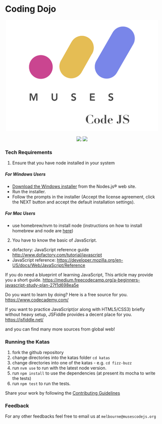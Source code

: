 # Coding Dojo

<p align="center">
  <img src="./musescodejs-logo.png" width="500">
</p>

<p align="center">
  <a href="http://muses-code-js.slack.com/messages/melbourne-dojos/"><img src="https://img.shields.io/badge/slack.com-muses--code--js-green.svg"></a>
  <a href="https://www.meetup.com/MusesCodeJS-Melbourne/"><img src="https://img.shields.io/badge/%F0%9D%93%B6%20meetup.com-MusesCodeJS--Melbourne-red.svg"></a>
</p>

### Tech Requirements
1. Ensure that you have node installed in your system
  ##### For Windows Users
  - [Download the Windows installer](https://nodejs.org/en/download/) from the Nodes.js® web site.
  - Run the installer.
  - Follow the prompts in the installer (Accept the license agreement, click the NEXT button and accept the default installation settings).
  ##### For Mac Users
  - use homebrew/nvm to install node (instructions on how to install homebrew and node are [here](https://treehouse.github.io/installation-guides/mac/node-mac.html))
2. You have to know the basic of JavaScript.
  - dofactory: JavaScript reference guide http://www.dofactory.com/tutorial/javascript
  - JavaScript reference: https://developer.mozilla.org/en-US/docs/Web/JavaScript/Reference

  If you do need a blueprint of learning JavaScript, This article may provide you a short guide.
  https://medium.freecodecamp.org/a-beginners-javascript-study-plan-27f1d698ea5e

  Do you want to learn by doing?
  Here is a free source for you.
  https://www.codecademy.com/

  If you want to practice JavaScript(or along with HTML5/CSS3) briefly without heavy setup, JSFiddle provides a decent place for you.
  https://jsfiddle.net/

  and you can find many more sources from global web!

### Running the Katas

1. fork the github repository
2. change directories into the katas folder `cd katas`
3. change directories into one of the katas - e.g. `cd fizz-buzz`
4. run `nvm use` to run with the latest node version.
5. run `npm install` to use the dependencies (at present its mocha to write the tests)
6. run `npm test` to run the tests.

Share your work by following the [Contributing Guidelines](./CONTRIBUTING.md)

### Feedback

For any other feedbacks feel free to email us at `melbourne@musescodejs.org`
